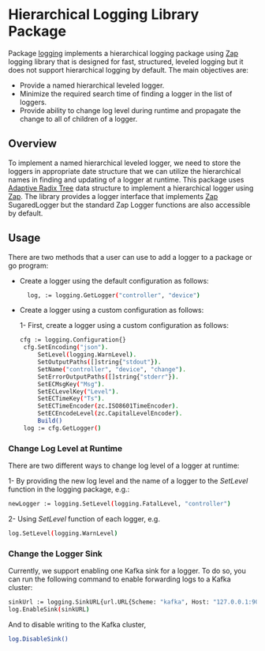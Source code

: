 # Hierarchical Logging Library Package 
Package [logging] implements a hierarchical logging package using [Zap] logging library
that is designed for fast, structured, leveled logging but it does not support 
hierarchical logging by default. The main objectives are:

- Provide a named hierarchical leveled logger.
- Minimize the required search time of finding a logger in the list of loggers.
- Provide ability to change log level during runtime and propagate the change to all of children of a logger. 

## Overview

To implement a named hierarchical leveled logger, we need to store 
the loggers in appropriate date structure that we can utilize the 
hierarchical names in finding and updating of a logger at runtime. 
This package uses [Adaptive Radix Tree] data structure to implement a  hierarchical 
logger using [Zap]. The library provides a 
logger interface that implements
 [Zap] SugaredLogger but the standard Zap Logger functions are also accessible by default. 

## Usage

There are two methods that a user can use to add a logger to a package or go program:

*  Create a logger using the default configuration as follows: 
   
   ```bash
     log, := logging.GetLogger("controller", "device")
   ``` 
 
* Create a logger using a custom configuration as follows:
   
   1- First, create a logger using a custom configuration as follows:
   
   ```bash
   cfg := logging.Configuration{}
   	cfg.SetEncoding("json").
   		SetLevel(logging.WarnLevel).
   		SetOutputPaths([]string{"stdout"}).
   		SetName("controller", "device", "change").
   		SetErrorOutputPaths([]string{"stderr"}).
   		SetECMsgKey("Msg").
   		SetECLevelKey("Level").
   		SetECTimeKey("Ts").
   		SetECTimeEncoder(zc.ISO8601TimeEncoder).
   		SetECEncodeLevel(zc.CapitalLevelEncoder).
   		Build()
   	log := cfg.GetLogger() 
   ``` 
  
### Change Log Level at Runtime

There are two different ways to change log level of a logger at runtime:

1- By providing the new log level and the name of a logger to the *SetLevel* function in the logging package, e.g.:

```bash
newLogger := logging.SetLevel(logging.FatalLevel, "controller")
```

2- Using *SetLevel* function of each logger, e.g.
```bash
log.SetLevel(logging.WarnLevel)
```

### Change the Logger Sink

Currently, we support enabling one Kafka sink for a logger. To do so, you can run the following command to enable forwarding 
logs to a Kafka cluster:

```bash
sinkUrl := logging.SinkURL{url.URL{Scheme: "kafka", Host: "127.0.0.1:9092", RawQuery: "topic=test_log_topic"}}
log.EnableSink(sinkURL)
```

And to disable writing to the Kafka cluster,

```bash
log.DisableSink()
```



[logging]: https://github.com/onosproject/onos-lib-go/tree/master/pkg/logging
[Zap]: https://godoc.org/go.uber.org/zap
[Adaptive Radix Tree]: https://github.com/plar/go-adaptive-radix-tree